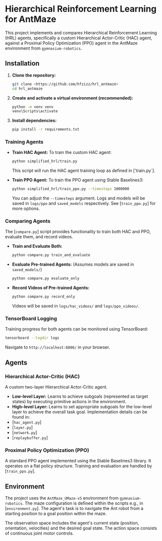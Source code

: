 # Hierarchical Reinforcement Learning for AntMaze

This project implements and compares Hierarchical Reinforcement Learning (HRL) agents, specifically a custom Hierarchical Actor-Critic (HAC) agent, against a Proximal Policy Optimization (PPO) agent in the AntMaze environment from `gymnasium-robotics`.


## Installation

1.  **Clone the repository:**
    ```bash
    git clone <https://github.com/hfzizz/hrl_antmaze>
    cd hrl_antmaze
    ```

2.  **Create and activate a virtual environment (recommended):**
    ```bash
    python -m venv venv
    venv\Scripts\activate  

3.  **Install dependencies:**
    ```bash
    pip install -r requirements.txt
    ```

### Training Agents

*   **Train HAC Agent:**
    To train the custom HAC agent:
    ```bash
    python simplified_hrl/train.py
    ```
    This script will run the HAC agent training loop as defined in ['train.py`].

*   **Train PPO Agent:**
    To train the PPO agent using Stable Baselines3:
    ```bash
    python simplified_hrl/train_ppo.py --timesteps 1000000
    ```
    You can adjust the `--timesteps` argument. Logs and models will be saved in `logs/ppo` and `saved_models` respectively. See [`train_ppo.py`] for more options.

### Comparing Agents

The [`compare.py`] script provides functionality to train both HAC and PPO, evaluate them, and record videos.

*   **Train and Evaluate Both:**
    ```bash
    python compare.py train_and_evaluate
    ```

*   **Evaluate Pre-trained Agents:**
    (Assumes models are saved in `saved_models/`)
    ```bash
    python compare.py evaluate_only
    ```

*   **Record Videos of Pre-trained Agents:**
    ```bash
    python compare.py record_only
    ```
    Videos will be saved in `logs/hac_videos/` and `logs/ppo_videos/`.

### TensorBoard Logging

Training progress for both agents can be monitored using TensorBoard:
```bash
tensorboard --logdir logs
```
Navigate to `http://localhost:6006/` in your browser.

## Agents

### Hierarchical Actor-Critic (HAC)
A custom two-layer Hierarchical Actor-Critic agent.
*   **Low-level Layer:** Learns to achieve subgoals (represented as target states) by executing primitive actions in the environment.
*   **High-level Layer:** Learns to set appropriate subgoals for the low-level layer to achieve the overall task goal.
Implementation details can be found in:
*   [`hac_agent.py`]
*   [`layer.py`]
*   [`network.py`]
*   [`replaybuffer.py`]

### Proximal Policy Optimization (PPO)
A standard PPO agent implemented using the Stable Baselines3 library. It operates on a flat policy structure.
Training and evaluation are handled by [`train_ppo.py`].

## Environment

The project uses the `AntMaze_UMaze-v5` environment from `gymnasium-robotics`. The maze configuration is defined within the scripts e.g., in [`environment.py`]. The agent's task is to navigate the Ant robot from a starting position to a goal position within the maze.

The observation space includes the agent's current state (position, orientation, velocities) and the desired goal state. The action space consists of continuous joint motor controls.
